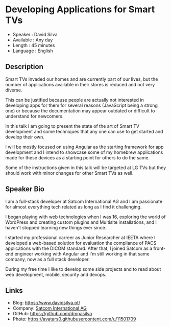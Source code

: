 Developing Applications for Smart TVs
=================================================

* Speaker   : David Silva
* Available : Any day
* Length    : 45 minutes
* Language  : English

Description
-----------

Smart TVs invaded our homes and are currently part of our lives, but the number of applications available in their stores is reduced and not very diverse. 

This can be justified because people are actually not interested in developing apps for them for several reasons (JavaScript being a strong one) or because the documentation may appear outdated or difficult to understand for newcomers.

In this talk I am going to present the state of the art of Smart TV development and some techniques that any one can use to get started and develop their own.

I will be mostly focused on using Angular as the starting framework for app development and I intend to showcase some of my homebrew applications made for these devices as a starting point for others to do the same.

Some of the instructions given in this talk will be targeted at LG TVs but they should work with minor changes for other Smart TVs as well.

Speaker Bio
-----------

I am a full-stack developer at Satcom International AG and I am passionate for almost everything tech related as long as I find it challenging.

I began playing with web technologies when I was 16, exploring the world of WordPress and creating custom plugins and Multisite installations, and I haven't stopped learning new things ever since.

I started my professional carreer as Junior Researcher at IEETA where I developed a web-based solution for evaluation the compliance of PACS applications with the DICOM standard. After that, I joined Satcom as a front-end engineer working with Angular and I'm still working in that same company, now as a full stack developer.

During my free time I like to develop some side projects and to read about web development, mobile, security and devops.

Links
-----

* Blog: https://www.davidsilva.pt/
* Company: [Satcom International AG](https://www.satcom-int.com/)
* GitHub: https://github.com/dmpasilva
* Photo: https://avatars0.githubusercontent.com/u/11501709

